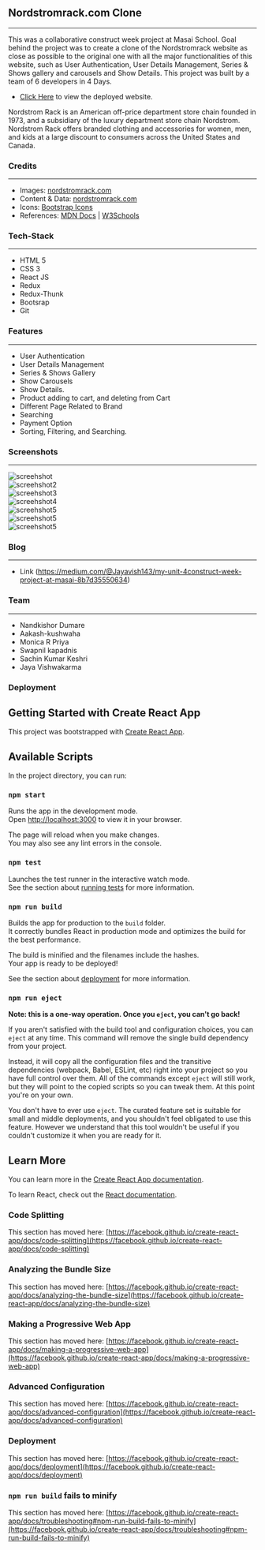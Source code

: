 ## Nordstromrack.com Clone 
---
<p>
This was a collaborative construct week project at Masai School.
Goal behind the project was to create a clone of the Nordstromrack website as close as possible to the original one with all the major functionalities of this website, such as User Authentication, User Details Management, Series & Shows gallery and carousels and Show Details.
This project was built by a team of 6 developers in 4 Days. 
</p>

* [Click Here](https://precious-lokum-c13ef5.netlify.app/ "Nordstromrack.com Clone") to view the deployed website.

<p>
Nordstrom Rack is an American off-price department store chain founded in 1973, and a subsidiary of the luxury department store chain Nordstrom. Nordstrom Rack offers branded clothing and accessories for women, men, and kids at a large discount to consumers across the United States and Canada.
</p>

### Credits
___
* Images: [nordstromrack.com](https://www.nordstromrack.com/)
* Content & Data: [nordstromrack.com](https://www.nordstromrack.com/)
* Icons: [Bootstrap Icons](https://icons.getbootstrap.com/)
* References: [MDN Docs](https://developer.mozilla.org/en-US/ ) | [W3Schools](https://www.w3schools.com/) 

### Tech-Stack
___

* HTML 5
* CSS 3
* React JS
* Redux
* Redux-Thunk
* Bootsrap
* Git

### Features
___
* User Authentication
* User Details Management 
* Series & Shows Gallery 
* Show Carousels
* Show Details.
* Product adding to cart, and deleting from Cart
* Different Page Related to Brand
* Searching
* Payment Option
* Sorting, Filtering, and Searching.

### Screenshots
___
![screehshot](https://miro.medium.com/max/1400/1*waAgZgWdPbKaSa2TJQ_GOw.png)
<br/>
![screehshot2](https://miro.medium.com/max/1400/1*YlnFjcVxpxAHKEh6fXaf7Q.png)
<br/>
![screehshot3](https://miro.medium.com/max/1400/1*-J94ifrXnJQj-jNfC54I4w.png)
<br/>
![screehshot4](https://miro.medium.com/max/1400/1*zkAyQ5hb9KlI8RFAKSN93w.png)
<br/>
![screehshot5](https://miro.medium.com/max/1400/1*FswDNinnLpe95QoF5JAvoQ.png)
<br/>
![screehshot5](https://miro.medium.com/max/1400/1*D7VjzDzjjufnWAw_ZxCvjA.png)
<br/>
![screehshot5](https://miro.medium.com/max/1400/1*X4H7giWuV6FWZCRqHB-_LQ.png)

### Blog
___
* Link (https://medium.com/@Jayavish143/my-unit-4construct-week-project-at-masai-8b7d35550634)

### Team
___
* Nandkishor Dumare
* Aakash-kushwaha
* Monica R Priya
* Swapnil kapadnis
* Sachin Kumar Keshri
* Jaya Vishwakarma

### Deployment

## Getting Started with Create React App

This project was bootstrapped with [Create React App](https://github.com/facebook/create-react-app).

## Available Scripts

In the project directory, you can run:

### `npm start`

Runs the app in the development mode.\
Open [http://localhost:3000](http://localhost:3000) to view it in your browser.

The page will reload when you make changes.\
You may also see any lint errors in the console.

### `npm test`

Launches the test runner in the interactive watch mode.\
See the section about [running tests](https://facebook.github.io/create-react-app/docs/running-tests) for more information.

### `npm run build`

Builds the app for production to the `build` folder.\
It correctly bundles React in production mode and optimizes the build for the best performance.

The build is minified and the filenames include the hashes.\
Your app is ready to be deployed!

See the section about [deployment](https://facebook.github.io/create-react-app/docs/deployment) for more information.

### `npm run eject`

**Note: this is a one-way operation. Once you `eject`, you can't go back!**

If you aren't satisfied with the build tool and configuration choices, you can `eject` at any time. This command will remove the single build dependency from your project.

Instead, it will copy all the configuration files and the transitive dependencies (webpack, Babel, ESLint, etc) right into your project so you have full control over them. All of the commands except `eject` will still work, but they will point to the copied scripts so you can tweak them. At this point you're on your own.

You don't have to ever use `eject`. The curated feature set is suitable for small and middle deployments, and you shouldn't feel obligated to use this feature. However we understand that this tool wouldn't be useful if you couldn't customize it when you are ready for it.

## Learn More

You can learn more in the [Create React App documentation](https://facebook.github.io/create-react-app/docs/getting-started).

To learn React, check out the [React documentation](https://reactjs.org/).

### Code Splitting

This section has moved here: [https://facebook.github.io/create-react-app/docs/code-splitting](https://facebook.github.io/create-react-app/docs/code-splitting)

### Analyzing the Bundle Size

This section has moved here: [https://facebook.github.io/create-react-app/docs/analyzing-the-bundle-size](https://facebook.github.io/create-react-app/docs/analyzing-the-bundle-size)

### Making a Progressive Web App

This section has moved here: [https://facebook.github.io/create-react-app/docs/making-a-progressive-web-app](https://facebook.github.io/create-react-app/docs/making-a-progressive-web-app)

### Advanced Configuration

This section has moved here: [https://facebook.github.io/create-react-app/docs/advanced-configuration](https://facebook.github.io/create-react-app/docs/advanced-configuration)

### Deployment

This section has moved here: [https://facebook.github.io/create-react-app/docs/deployment](https://facebook.github.io/create-react-app/docs/deployment)

### `npm run build` fails to minify

This section has moved here: [https://facebook.github.io/create-react-app/docs/troubleshooting#npm-run-build-fails-to-minify](https://facebook.github.io/create-react-app/docs/troubleshooting#npm-run-build-fails-to-minify)
